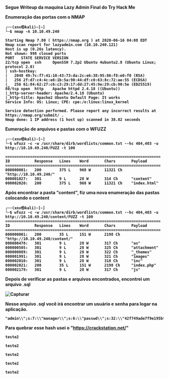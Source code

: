 <b>Segue Writeup da maquina Lazy Admin Final do Try Hack Me


<b>Enumeração das portas com o NMAP 

```
┌──(xnv㉿kali)-[~]
└─$ nmap -A 10.10.49.240

Starting Nmap 7.80 ( https://nmap.org ) at 2020-06-16 04:08 EDT
Nmap scan report for lazyadmin.com (10.10.240.121)
Host is up (0.26s latency).
Not shown: 998 closed ports
PORT   STATE SERVICE VERSION
22/tcp open  ssh     OpenSSH 7.2p2 Ubuntu 4ubuntu2.8 (Ubuntu Linux; protocol 2.0)
| ssh-hostkey: 
|   2048 49:7c:f7:41:10:43:73:da:2c:e6:38:95:86:f8:e0:f0 (RSA)
|   256 2f:d7:c4:4c:e8:1b:5a:90:44:df:c0:63:8c:72:ae:55 (ECDSA)
|_  256 61:84:62:27:c6:c3:29:17:dd:27:45:9e:29:cb:90:5e (ED25519)
80/tcp open  http    Apache httpd 2.4.18 ((Ubuntu))
|_http-server-header: Apache/2.4.18 (Ubuntu)
|_http-title: Apache2 Ubuntu Default Page: It works
Service Info: OS: Linux; CPE: cpe:/o:linux:linux_kernel

Service detection performed. Please report any incorrect results at https://nmap.org/submit/ .
Nmap done: 1 IP address (1 host up) scanned in 38.82 seconds
```

<b>Eumeração de arquivos e pastas com o WFUZZ
```
┌──(xnv㉿kali)-[~]
└─$ wfuzz -c -w /usr/share/dirb/wordlists/common.txt --hc 404,403 -u http://10.10.49.240/FUZZ -t 100

=====================================================================
ID           Response   Lines    Word       Chars       Payload
=====================================================================
000000001:   200        375 L    968 W      11321 Ch    "http://10.10.49.240/"
000001027:   301        9 L      28 W       314 Ch      "content"
000002020:   200        375 L    968 W      11321 Ch    "index.html"
```
<b>Após encontrar a pasta "content", fiz uma nova enumeração das pastas colocando o content
```
┌──(xnv㉿kali)-[~]
└─$ wfuzz -c -w /usr/share/dirb/wordlists/common.txt --hc 404,403 -u http://10.10.49.240/content/FUZZ -t 100
=====================================================================
ID           Response   Lines    Word       Chars       Payload
=====================================================================
000000001:   200        35 L     151 W      2198 Ch     "http://10.10.49.240/content/"
000000478:   301        9 L      28 W       317 Ch      "as"
000000505:   301        9 L      28 W       325 Ch      "attachment"
000000089:   301        9 L      28 W       322 Ch      "_themes"
000001991:   301        9 L      28 W       321 Ch      "images"
000002010:   301        9 L      28 W       318 Ch      "inc"
000002021:   200        35 L     151 W      2198 Ch     "index.php"
000002179:   301        9 L      28 W       317 Ch      "js"
```
<b>Depois de verificar as pastas e arquivos encontrados, encontrei um arquivo .sql 
  
![Capturar](https://user-images.githubusercontent.com/90646635/133702386-4aca21e1-f88d-4a3b-b77b-eceedbc6dd0b.PNG)

<b>Nesse arquivo .sql você irá encontrar um usuário e senha para logar na aplicação.

```
"admin\\";s:7:\\"manager\\";s:6:\\"passwd\\";s:32:\\"42f749ade7f9e195bf475f37a44cafcb\\"
```

<b>Para quebrar esse hash usei o "https://crackstation.net/"

  ```
teste2 
```

```
teste2 
```

```
teste2 
```

```
teste2 
```

```
teste2 
```
